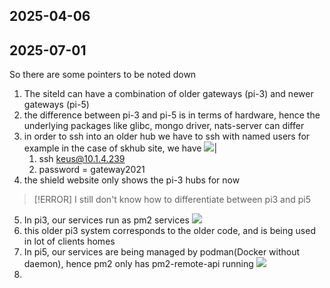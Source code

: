 ## 2025-04-06

## 2025-07-01
So there are some pointers to be noted down
1. The siteId can have a combination of older gateways (pi-3) and newer gateways (pi-5)
2. the difference between pi-3 and pi-5 is in terms of hardware, hence the underlying packages like glibc, mongo driver, nats-server can differ
3. in order to ssh into an older hub we have to ssh with named users for example in the case of skhub site, we have
	![](Pasted%20image%2020250701162918.png)|
	1. ssh keus@10.1.4.239
	2. password = gateway2021
4. the shield website only shows the pi-3 hubs for now

> [!ERROR]
> I still don't know how to differentiate between pi3 and pi5

5. In pi3, our services run as pm2 services
   ![](Pasted%20image%2020250701163817.png)
6. this older pi3 system corresponds to the older code, and is being used in lot of clients homes
7. In pi5, our services are being managed by podman(Docker without daemon), hence pm2 only has pm2-remote-api running
   ![](Pasted%20image%2020250701164055.png)
8. 